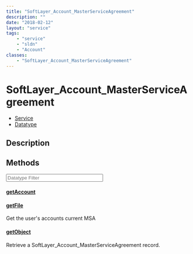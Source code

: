 ```yaml
---
title: "SoftLayer_Account_MasterServiceAgreement"
description: ""
date: "2018-02-12"
layout: "service"
tags:
    - "service"
    - "sldn"
    - "Account"
classes:
    - "SoftLayer_Account_MasterServiceAgreement"
---
```

# SoftLayer_Account_MasterServiceAgreement
<div id='service-datatype'>
    <ul id='sldn-reference-tabs'>
    <li id='service'> <a href='/reference/services/SoftLayer_Account_MasterServiceAgreement' >Service</a></li>    <li id='datatype'> <a href='/reference/datatypes/SoftLayer_Account_MasterServiceAgreement' >Datatype</a></li>
    </ul>
</div>

## Description




        
<div id="properties" class="content service-content">

## Methods

<div class="view-filters">
    <div class="clearfix">
        <div class="search-input-box">
            <input placeholder="Datatype Filter" onkeyup="titleSearch(inputId='edit-combine', divId='method-div', elementClass='method-row')" 
                type="text" id="edit-combine" value="" size="30" maxlength="128" class="form-text">
        </div>
    </div>
</div>

#### [getAccount](/reference/services/SoftLayer_Account_MasterServiceAgreement/getAccount)


#### [getFile](/reference/services/SoftLayer_Account_MasterServiceAgreement/getFile)
Get the user's accounts current MSA

#### [getObject](/reference/services/SoftLayer_Account_MasterServiceAgreement/getObject)
Retrieve a SoftLayer_Account_MasterServiceAgreement record.

</div>

